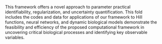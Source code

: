 This framework offers a novel approach to parameter practical identifiability, regularization, and uncertainty quantification.
This fold includes the codes and data for applications of our framework to Hill functions, neural networks, and dynamic biological models demonstrate the feasibility and efficiency of the proposed computational framework in uncovering critical biological processes and identifying key observable variables.
